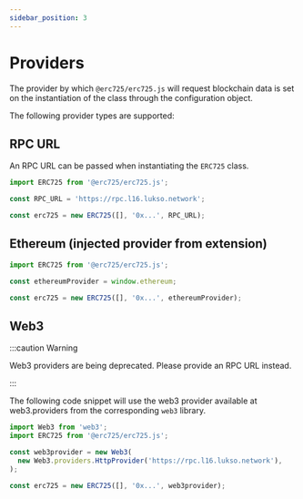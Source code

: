 ```yaml
---
sidebar_position: 3
---
```


# Providers

The provider by which `@erc725/erc725.js` will request blockchain data is set on the instantiation of the class through the configuration object.

The following provider types are supported:

## RPC URL

An RPC URL can be passed when instantiating the `ERC725` class.

```javascript
import ERC725 from '@erc725/erc725.js';

const RPC_URL = 'https://rpc.l16.lukso.network';

const erc725 = new ERC725([], '0x...', RPC_URL);
```

## Ethereum (injected provider from extension)

```javascript
import ERC725 from '@erc725/erc725.js';

const ethereumProvider = window.ethereum;

const erc725 = new ERC725([], '0x...', ethereumProvider);
```

## Web3

:::caution Warning

Web3 providers are being deprecated. Please provide an RPC URL instead.

:::

The following code snippet will use the web3 provider available at web3.providers from the corresponding `web3` library.

```javascript
import Web3 from 'web3';
import ERC725 from '@erc725/erc725.js';

const web3provider = new Web3(
  new Web3.providers.HttpProvider('https://rpc.l16.lukso.network'),
);

const erc725 = new ERC725([], '0x...', web3provider);
```
